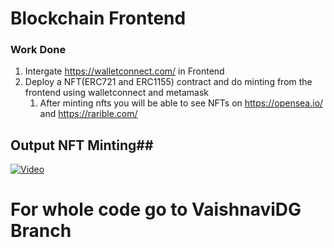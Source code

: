 # Blockchain Frontend #

### Work Done ###

1. Intergate https://walletconnect.com/ in Frontend
1. Deploy a NFT(ERC721 and ERC1155) contract and do minting from the frontend using walletconnect and metamask
	1. After minting nfts you will be able to see NFTs on https://opensea.io/ and https://rarible.com/


## Output NFT Minting##
[![Video](https://img.youtube.com/vi/VIDEO_ID/0.jpg)](https://github.com/Vaishnavidg/NFTMinter/assets/54136990/4cd252d0-72de-4a15-8975-c654f7a08432)

# For whole code go to VaishnaviDG Branch
